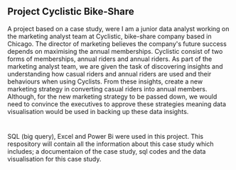 ## Project Cyclistic Bike-Share 

A project based on a case study, were I am a junior data analyst working on the marketing analyst team at Cyclistic, bike-share company based in Chicago. The director of marketing believes the company's future success depends on maximising the annual memberships. Cyclistic consist of two forms of memberships, annual riders and annual riders. As part of the marketing analyst team, we are given the task of discovering insights and understanding how casual riders and annual riders are used and their behaviours when using Cyclists. From these insights, create a new marketing strategy in converting casual riders into annual members. Although, for the new marketing strategy to be passed down, we would need to convince the executives to approve these strategies meaning data visualisation would be used in backing up these data insights.
#
SQL (big query), Excel and Power Bi were used in this project.
This respository will contain all the information about this case study which includes; a documentaion of the case study, sql codes and the data visualisation for this case study.
